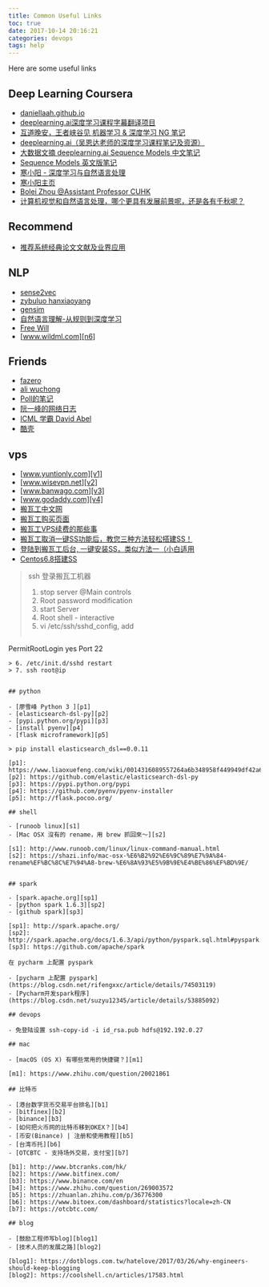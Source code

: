 ```yaml
---
title: Common Useful Links
toc: true
date: 2017-10-14 20:16:21
categories: devops
tags: help
---
```


Here are some useful links

<!-- more -->

## Deep Learning Coursera

- [daniellaah.github.io][r1]
- [deeplearning.ai深度学习课程字幕翻译项目][r2]
- [互道晚安，王者峡谷见 机器学习 & 深度学习 NG 笔记][r3]
- [deeplearning.ai（吴恩达老师的深度学习课程笔记及资源）][r4]
- [大数据文摘 deeplearning.ai Sequence Models 中文笔记][r6]
- [Sequence Models 英文版笔记][r7]
- [寒小阳 - 深度学习与自然语言处理][r8]
- [寒小阳主页][r9]
- [Bolei Zhou @Assistant Professor CUHK][r10]
- [计算机视觉和自然语言处理，哪个更具有发展前景呢，还是各有千秋呢？][r11]

[r1]: http://daniellaah.github.io/
[r2]: https://www.ctolib.com/Yukong-Deeplearning-ai-Solutions.html
[r3]: https://www.cnblogs.com/marsggbo/
[r4]: https://github.com/fengdu78/deeplearning_ai_books
[r6]: https://github.com/theBigDataDigest/Andrew-Ng-deeplearning-part-5-Course-notes-in-Chinese/blob/master/Andrew-Ng-deeplearning.ai-part-5-Course%20notes.pdf
[r7]: https://kulbear.github.io/pdf/sequence-models.pdf
[r8]: https://blog.csdn.net/column/details/dl-nlp.html
[r9]: https://blog.csdn.net/han_xiaoyang/article/category/5877239
[r10]: http://people.csail.mit.edu/bzhou/
[r11]: https://www.zhihu.com/question/49432647/answer/144958145

## Recommend

- [推荐系统经典论文文献及业界应用][recom1]

[recom1]: https://blog.csdn.net/bvl10101111/article/details/78822739

## NLP

- [sense2vec][n1]
- [zybuluo hanxiaoyang][n2]
- [gensim][n3]
- [自然语言理解-从规则到深度学习][n4]
- [Free Will][n5]
- [www.wildml.com][n6]

[n1]: https://github.com/explosion/sense2vec
[n2]: https://www.zybuluo.com/hanxiaoyang/note/472184
[n3]: https://radimrehurek.com/gensim/
[n4]: https://yq.aliyun.com/articles/158691
[n5]: https://plushunter.github.io/
[n6]: http://www.wildml.com/

## Friends

- [fazero][f1]
- [ali wuchong][f2]
- [Poll的笔记][f3]
- [阮一峰的网络日志][f4]
- [ICML 学霸 David Abel][f5]
- [酷壳][f6]

[f1]: https://blog.fazero.me/
[f2]: http://wuchong.me/
[f3]: http://www.cnblogs.com/maybe2030/
[f4]: http://www.ruanyifeng.com/blog/
[f5]: https://david-abel.github.io/
[f6]: https://coolshell.cn

## vps

- [www.yuntionly.com][v1]
- [www.wisevpn.net][v2]
- [www.banwago.com][v3]
- [www.godaddy.com][v4]
- [搬瓦工中文网][v5]
- [搬瓦工购买页面][v6]
- [搬瓦工VPS续费的那些事][v7]
- [搬瓦工取消一键SS功能后，教您三种方法轻松搭建SS！][v8]
- [登陆到搬瓦工后台, 一键安装SS，类似方法一（小白适用][v9]
- [Centos6.8搭建SS][v10]

[v1]: https://www.yuntionly.com/
[v2]: https://www.wisevpn.net/
[v3]: https://www.banwago.com/797.html
[v4]: https://www.godaddy.com/
[v5]: https://www.cnbanwagong.com/4.html
[v6]: https://bwh1.net/
[v7]: http://ulis.me/archives/5909
[v8]: https://bwhgw.wordpress.com/2018/03/30/ban_wa_gong_qu_xiao_yi_jian_ss_gong_neng_hou_jiao_nin_san_zhong_fang_fa_qing_song_da_jian_ss/
[v9]: https://kiwivm.64clouds.com/preloader.php?load=/main-exec.php?mode=extras_shadowsocks
[v10]: https://blog.csdn.net/qq_31897023/article/details/82533887

> ssh 登录搬瓦工机器
> 
> 1. stop server @Main controls
> 2. Root password modification
> 3. start Server
> 4. Root shell - interactive
> 5. vi /etc/ssh/sshd_config, add 
> ```
  PermitRootLogin yes
  Port 22
  ```
> 6. /etc/init.d/sshd restart
> 7. ssh root@ip


## python

- [廖雪峰 Python 3 ][p1]
- [elasticsearch-dsl-py][p2]
- [pypi.python.org/pypi][p3]
- [install pyenv][p4]
- [flask microframework][p5]

> pip install elasticsearch_dsl==0.0.11

[p1]: https://www.liaoxuefeng.com/wiki/0014316089557264a6b348958f449949df42a6d3a2e542c000
[p2]: https://github.com/elastic/elasticsearch-dsl-py
[p3]: https://pypi.python.org/pypi
[p4]: https://github.com/pyenv/pyenv-installer
[p5]: http://flask.pocoo.org/

## shell

- [runoob linux][s1]
- [Mac OSX 沒有的 rename，用 brew 抓回來～][s2]

[s1]: http://www.runoob.com/linux/linux-command-manual.html
[s2]: https://shazi.info/mac-osx-%E6%B2%92%E6%9C%89%E7%9A%84-rename%EF%BC%8C%E7%94%A8-brew-%E6%8A%93%E5%9B%9E%E4%BE%86%EF%BD%9E/


## spark

- [spark.apache.org][sp1]
- [python spark 1.6.3][sp2]
- [github spark][sp3]

[sp1]: http://spark.apache.org/
[sp2]: http://spark.apache.org/docs/1.6.3/api/python/pyspark.sql.html#pyspark.sql.DataFrame
[sp3]: https://github.com/apache/spark

在 pycharm 上配置 pyspark

- [pycharm 上配置 pyspark](https://blog.csdn.net/rifengxxc/article/details/74503119)
- [Pycharm开发spark程序](https://blog.csdn.net/suzyu12345/article/details/53885092)

## devops

- 免登陆设置 ssh-copy-id -i id_rsa.pub hdfs@192.192.0.27

## mac

- [macOS (OS X) 有哪些常用的快捷键？][m1]

[m1]: https://www.zhihu.com/question/20021861

## 比特币

- [港台数字货币交易平台排名][b1]
- [bitfinex][b2]
- [binance][b3]
- [如何把火币网的比特币移到OKEX？][b4]
- [币安(Binance) | 注册和使用教程][b5]
- [台湾币托][b6]
- [OTCBTC - 支持场外交易，支付宝][b7]

[b1]: http://www.btcranks.com/hk/
[b2]: https://www.bitfinex.com/
[b3]: https://www.binance.com/en
[b4]: https://www.zhihu.com/question/269003572
[b5]: https://zhuanlan.zhihu.com/p/36776300
[b6]: https://www.bitoex.com/dashboard/statistics?locale=zh-CN
[b7]: https://otcbtc.com/

## blog

- [鼓励工程师写blog][blog1]
- [技术人员的发展之路][blog2]

[blog1]: https://dotblogs.com.tw/hatelove/2017/03/26/why-engineers-should-keep-blogging
[blog2]: https://coolshell.cn/articles/17583.html






